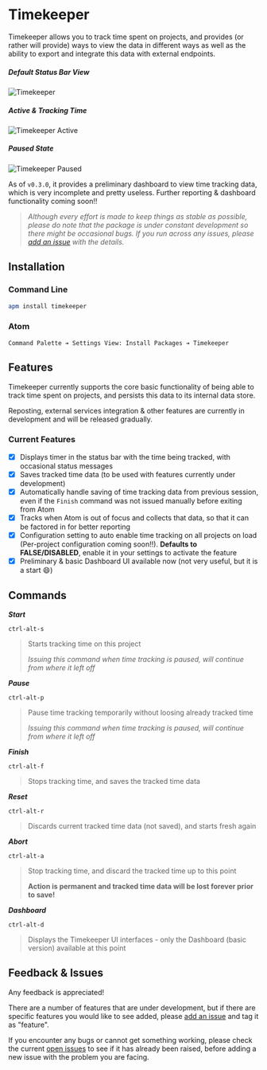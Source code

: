 # Timekeeper

Timekeeper allows you to track time spent on projects, and provides (or rather will provide) ways to view the data in different ways as well as the ability to export and integrate this data with external endpoints.

##### Default Status Bar View

![Timekeeper](https://github.com/skulled/timekeeper/raw/master/docs/assets/images/timekeeper-status-bar-view.png)

##### Active & Tracking Time

![Timekeeper Active](https://github.com/skulled/timekeeper/raw/master/docs/assets/images/timekeeper-status-bar-view-active.png)

##### Paused State

![Timekeeper Paused](https://github.com/skulled/timekeeper/raw/master/docs/assets/images/timekeeper-status-bar-view-paused.png)

As of `v0.3.0`, it provides a preliminary dashboard to view time tracking data, which is very incomplete and pretty useless. Further reporting & dashboard functionality coming soon!!

> _Although every effort is made to keep things as stable as possible, please do note that the package is under constant development so there might be occasional bugs. If you run across any issues, please [add an issue](https://github.com/skulled/timekeeper/issues/new) with the details._

## Installation

### Command Line

```bash
apm install timekeeper
```

### Atom

```
Command Palette ➔ Settings View: Install Packages ➔ Timekeeper
```

## Features

Timekeeper currently supports the core basic functionality of being able to track time spent on projects, and persists this data to its internal data store.

Reposting, external services integration & other features are currently in development and will be released gradually.

### Current Features

- [x] Displays timer in the status bar with the time being tracked, with occasional status messages
- [x] Saves tracked time data (to be used with features currently under development)
- [x] Automatically handle saving of time tracking data from previous session, even if the `Finish` command was not issued manually before exiting from Atom
- [x] Tracks when Atom is out of focus and collects that data, so that it can be factored in for better reporting
- [x] Configuration setting to auto enable time tracking on all projects on load (Per-project configuration coming soon!!). **Defaults to FALSE/DISABLED**, enable it in your settings to activate the feature
- [x] Preliminary & basic Dashboard UI available now (not very useful, but it is a start :smile:)

## Commands

**_Start_**

```
ctrl-alt-s
```

> Starts tracking time on this project
>
> _Issuing this command when time tracking is paused, will continue from where it left off_

**_Pause_**

```
ctrl-alt-p
```

> Pause time tracking temporarily without loosing already tracked time
>
> _Issuing this command when time tracking is paused, will continue from where it left off_

**_Finish_**

```
ctrl-alt-f
```

> Stops tracking time, and saves the tracked time data

**_Reset_**

```
ctrl-alt-r
```

> Discards current tracked time data (not saved), and starts fresh again

**_Abort_**

```
ctrl-alt-a
```

> Stop tracking time, and discard the tracked time up to this point
>
> **Action is permanent and tracked time data will be lost forever prior to save!**

**_Dashboard_**

```
ctrl-alt-d
```

> Displays the Timekeeper UI interfaces - only the Dashboard (basic version) available at this point

## Feedback & Issues

Any feedback is appreciated!

There are a number of features that are under development, but if there are specific features you would like to see added, please [add an issue](https://github.com/skulled/timekeeper/issues/new) and tag it as "feature".

If you encounter any bugs or cannot get something working, please check the current [open issues](https://github.com/skulled/timekeeper/issues) to see if it has already been raised, before adding a new issue with the problem you are facing.
